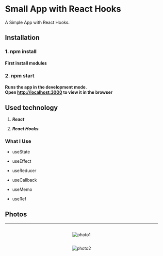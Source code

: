 # Small App with React Hooks

A Simple App with React Hooks.

## Installation

### 1. npm install

#### First install modules

### 2. npm start

#### Runs the app in the development mode.</br>Open [http://localhost:3000](http://localhost:3000) to view it in the browser

## Used technology

1. **_React_**

2. **_React Hooks_**

### What I Use

- useState

- useEffect

- useReducer

- useCallback

- useMemo

- useRef

## Photos

---

<div style="display: flex; flex-direction: column; align-items: center">
  
  ![photo1](https://user-images.githubusercontent.com/35461058/82582974-1bf8a800-9b93-11ea-9919-2768610d074d.PNG)
  
  ![photo2](https://user-images.githubusercontent.com/35461058/82583009-21ee8900-9b93-11ea-9da4-da53a7939524.PNG)

</div>
